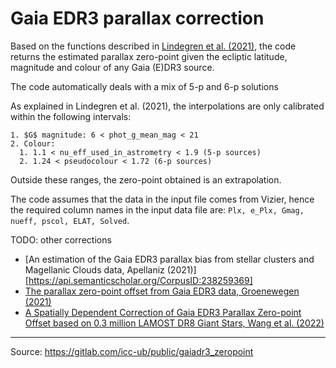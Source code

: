 # Gaia EDR3 parallax correction

Based on the functions described in [Lindegren et al. (2021)](https://www.aanda.org/articles/aa/full_html/2021/05/aa39653-20/aa39653-20.html), the code returns the estimated parallax zero-point given the ecliptic latitude, magnitude and colour of any Gaia (E)DR3 source.

The code automatically deals with a mix of 5-p and 6-p solutions

As explained in Lindegren et al. (2021), the interpolations are only calibrated
within the following intervals:

```
1. $G$ magnitude: 6 < phot_g_mean_mag < 21
2. Colour:
  1. 1.1 < nu_eff_used_in_astrometry < 1.9 (5-p sources)
  2. 1.24 < pseudocolour < 1.72 (6-p sources)
```

Outside these ranges, the zero-point obtained is an extrapolation.

The code assumes that the data in the input file comes from Vizier, hence the required column names in the input data file are: `Plx, e_Plx, Gmag, nueff, pscol, ELAT, Solved`.


TODO: other corrections

* [An estimation of the Gaia EDR3 parallax bias from stellar clusters and Magellanic Clouds data, Apellaniz (2021)][https://api.semanticscholar.org/CorpusID:238259369]
* [The parallax zero-point offset from Gaia EDR3 data, Groenewegen (2021)](https://ui.adsabs.harvard.edu/abs/2021A%26A...654A..20G/abstract)
* [A Spatially Dependent Correction of Gaia EDR3 Parallax Zero-point Offset based on 0.3 million LAMOST DR8 Giant Stars, Wang et al. (2022)](https://ui.adsabs.harvard.edu/abs/2022AJ....163..149W/abstract)



--------------------------------------------------------------
Source: https://gitlab.com/icc-ub/public/gaiadr3_zeropoint
